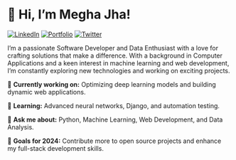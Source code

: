 # 👋 Hi, I’m Megha Jha!



[![LinkedIn](https://img.shields.io/badge/LinkedIn-0077B5?logo=linkedin&logoColor=white)](https://www.linkedin.com/in/megha-kumari123/)
[![Portfolio](https://img.shields.io/badge/Portfolio-24292E?logo=github&logoColor=white)](https://github.com/megh-prg)
[![Twitter](https://img.shields.io/badge/Twitter-1DA1F2?logo=twitter&logoColor=white)](https://x.com/spontaneous_00)


I’m a passionate Software Developer and Data Enthusiast with a love for crafting solutions that make a difference. With a background in Computer Applications and a keen interest in machine learning and web development, I’m constantly exploring new technologies and working on exciting projects.

🔭 **Currently working on:** Optimizing deep learning models and building dynamic web applications.


🌱 **Learning:** Advanced neural networks, Django, and automation testing.


💬 **Ask me about:** Python, Machine Learning, Web Development, and Data Analysis.


🎯 **Goals for 2024:** Contribute more to open source projects and enhance my full-stack development skills.

<!--
**megh-prg/megh-prg** is a ✨ _special_ ✨ repository because its `README.md` (this file) appears on your GitHub profile.

Here are some ideas to get you started:

- 🔭 I’m currently working on ...
- 🌱 I’m currently learning ...
- 👯 I’m looking to collaborate on ...
- 🤔 I’m looking for help with ...
- 💬 Ask me about ...
- 📫 How to reach me: ...
- 😄 Pronouns: ...
- ⚡ Fun fact: ...
-->
